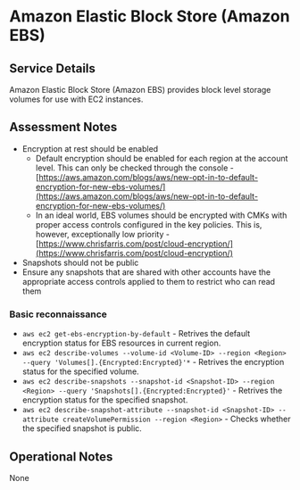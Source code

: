 # Amazon Elastic Block Store (Amazon EBS)

## Service Details

Amazon Elastic Block Store (Amazon EBS) provides block level storage volumes for use with EC2 instances.

## Assessment Notes
* Encryption at rest should be enabled
  * Default encryption should be enabled for each region at the account level. This can only be checked through the console - [https://aws.amazon.com/blogs/aws/new-opt-in-to-default-encryption-for-new-ebs-volumes/](https://aws.amazon.com/blogs/aws/new-opt-in-to-default-encryption-for-new-ebs-volumes/)
  * In an ideal world, EBS volumes should be encrypted with CMKs with proper access controls configured in the key policies. This is, however, exceptionally low priority - [https://www.chrisfarris.com/post/cloud-encryption/](https://www.chrisfarris.com/post/cloud-encryption/)
* Snapshots should not be public
* Ensure any snapshots that are shared with other accounts have the appropriate access controls applied to them to restrict who can read them

### Basic reconnaissance

* `aws ec2 get-ebs-encryption-by-default` - Retrives the default encryption status for EBS resources in current region.
* `aws ec2 describe-volumes --volume-id <Volume-ID> --region <Region> --query 'Volumes[].{Encrypted:Encrypted}'*` - Retrives the encryption status for the specified volume.
* `aws ec2 describe-snapshots --snapshot-id <Snapshot-ID> --region <Region> --query 'Snapshots[].{Encrypted:Encrypted}'` - Retrives the encryption status for the specified snapshot.
* `aws ec2 describe-snapshot-attribute --snapshot-id <Snapshot-ID> --attribute createVolumePermission --region <Region>` - Checks whether the specified snapshot is public.

## Operational Notes

None
